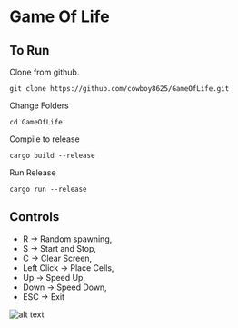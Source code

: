 # Game Of Life

## To Run

Clone from github.

`git clone https://github.com/cowboy8625/GameOfLife.git`

Change Folders

`cd GameOfLife`

Compile to release

`cargo build --release`

Run Release

`cargo run --release`

## Controls

* R -> Random spawning,
* S -> Start and Stop,
* C -> Clear Screen,
* Left Click -> Place Cells,
* Up -> Speed Up,
* Down -> Speed Down,
* ESC -> Exit

![alt text](https://cdn.discordapp.com/attachments/633710601562095616/652689887895748630/life2.gif)

